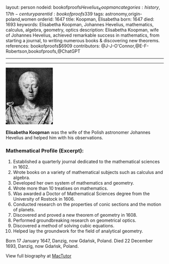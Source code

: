 layout: person
nodeid: bookofproofs$Hevelius_Koopman
categories: history,17th-century
parentid: bookofproofs$339
tags: astronomy,origin-poland,women
orderid: 1647
title: Koopman, Elisabetha
born: 1647
died: 1693
keywords: Elisabetha Koopman, Johannes Hevelius, mathematics, calculus, algebra, geometry, optics
description: Elisabetha Koopman, wife of Johannes Hevelius, achieved remarkable success in mathematics, from starting a journal, to writing numerous books & discovering new theorems.
references: bookofproofs$6909
contributors: @J-J-O'Connor,@E-F-Robertson,bookofproofs,@ChatGPT

---



---

![Hevelius_Koopman.jpg](https://github.com/bookofproofs/bookofproofs.github.io/blob/main/_sources/_assets/images/portraits/Hevelius_Koopman.jpg?raw=true)

**Elisabetha Koopman** was the wife of the Polish astronomer Johannes Hevelius and helped him with his observations.

### Mathematical Profile (Excerpt):
1. Established a quarterly journal dedicated to the mathematical sciences in 1602.
2. Wrote books on a variety of mathematical subjects such as calculus and algebra. 
3. Developed her own system of mathematics and geometry.
4. Wrote more than 10 treatises on mathematics.
5. Was awarded a Doctor of Mathematical Sciences degree from the University of Rostock in 1606.
6. Conducted research on the properties of conic sections and the motion of planets.
7. Discovered and proved a new theorem of geometry in 1608.
8. Performed groundbreaking research on geometrical optics.
9. Discovered a method of solving cubic equations. 
10. Helped lay the groundwork for the field of analytical geometry.

Born 17 January 1647, Danzig, now Gdańsk, Poland. Died 22 December 1693, Danzig, now Gdańsk, Poland.

View full biography at [MacTutor](https://mathshistory.st-andrews.ac.uk/Biographies/Hevelius_Koopman/)
